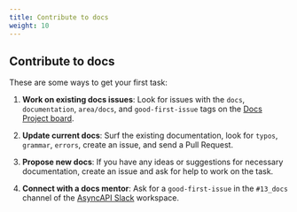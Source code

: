 ```yaml
---
title: Contribute to docs
weight: 10
---
```


## Contribute to docs

These are some ways to get your first task:

1. <b>Work on existing docs issues</b>: Look for issues with the `docs`, `documentation`, `area/docs`, and `good-first-issue` tags on the [Docs Project board](https://github.com/orgs/asyncapi/projects/12).

2. <b>Update current docs</b>: Surf the existing documentation, look for `typos`, `grammar`, `errors`, create an issue, and send a Pull Request. 

3. <b>Propose new docs</b>: If you have any ideas or suggestions for necessary documentation, create an issue and ask for help to work on the task.

4. <b>Connect with a docs mentor</b>: Ask for a `good-first-issue` in the `#13_docs` channel of the [AsyncAPI Slack](https://www.asyncapi.com/slack-invite) workspace. 


